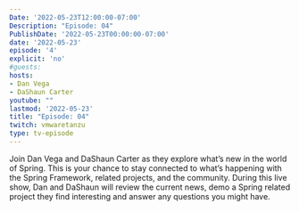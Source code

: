 ```yaml
---
Date: '2022-05-23T12:00:00-07:00'
Description: "Episode: 04"
PublishDate: '2022-05-23T00:00:00-07:00'
date: '2022-05-23'
episode: '4'
explicit: 'no'
#guests:
hosts:
- Dan Vega
- DaShaun Carter
youtube: ""
lastmod: '2022-05-23'
title: "Episode: 04"
twitch: vmwaretanzu
type: tv-episode
---
```


Join Dan Vega and DaShaun Carter as they explore what’s new in the world of Spring. This is your chance to stay connected to what’s happening with the Spring Framework, related projects, and the community. During this live show, Dan and DaShaun will review the current news, demo a Spring related project they find interesting and answer any questions you might have.
